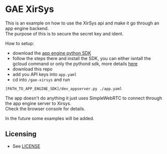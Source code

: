 # GAE XirSys

This is an example on how to use the XirSys api and make it go through an app engine backend.  
The purpose of this is to secure the secret key and ident.

How to setup:
- download the [app engine python SDK](https://cloud.google.com/appengine/docs/python/download)
- follow the steps there and install the SDK, you can either isntall the gcloud command or only the pythond sdk, more details [here](https://cloud.google.com/appengine/docs/python/quickstart)
- download this repo
- add you API keys into `app.yaml`
- cd into `/gae-xirsys` and run
```
[PATH_TO_APP_ENGINE_SDK]/dev_appserver.py ./app.yaml
```

The app doesn't do anything it just uses SimpleWebRTC to connect through the app engine server to Xirsys.  
Check the browser console for details.

In the future some examples will be added.

## Licensing

* See [LICENSE](./LICENSE)